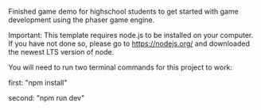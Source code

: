 Finished game demo for highschool students to get started with game development using the phaser game engine.

Important: This template requires node.js to be installed on your computer. If you have not done so, please go to https://nodejs.org/ and downloaded the newest LTS version of node.

You will need to run two terminal commands for this project to work:

first: "npm install"

second: "npm run dev"
